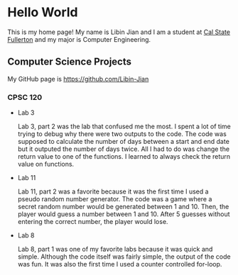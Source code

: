 # Hello World

This is my home page! My name is Libin Jian and I am a student at [Cal State Fullerton](http://www.fullerton.edu/) and my major is Computer Engineering.

## Computer Science Projects 

My GitHub page is https://github.com/Libin-Jian

### CPSC 120
* Lab 3

    Lab 3, part 2 was the lab that confused me the most. I spent a lot of time trying to debug why there were two outputs to the code. The code was supposed to calculate the number of days between a start and end date but it outputed the number of days twice. All I had to do was change the return value to one of the functions. I learned to always check the return value on functions.

* Lab 11

    Lab 11, part 2 was a favorite because it was the first time I used a pseudo random number generator. The code was a game where a secret random number would be generated between 1 and 10. Then, the player would guess a number between 1 and 10. After 5 guesses without entering the correct number, the player would lose. 

* Lab 8

    Lab 8, part 1 was one of my favorite labs because it was quick and simple. Although the code itself was fairly simple, the output of the code was fun. It was also the first time I used a counter controlled for-loop.
